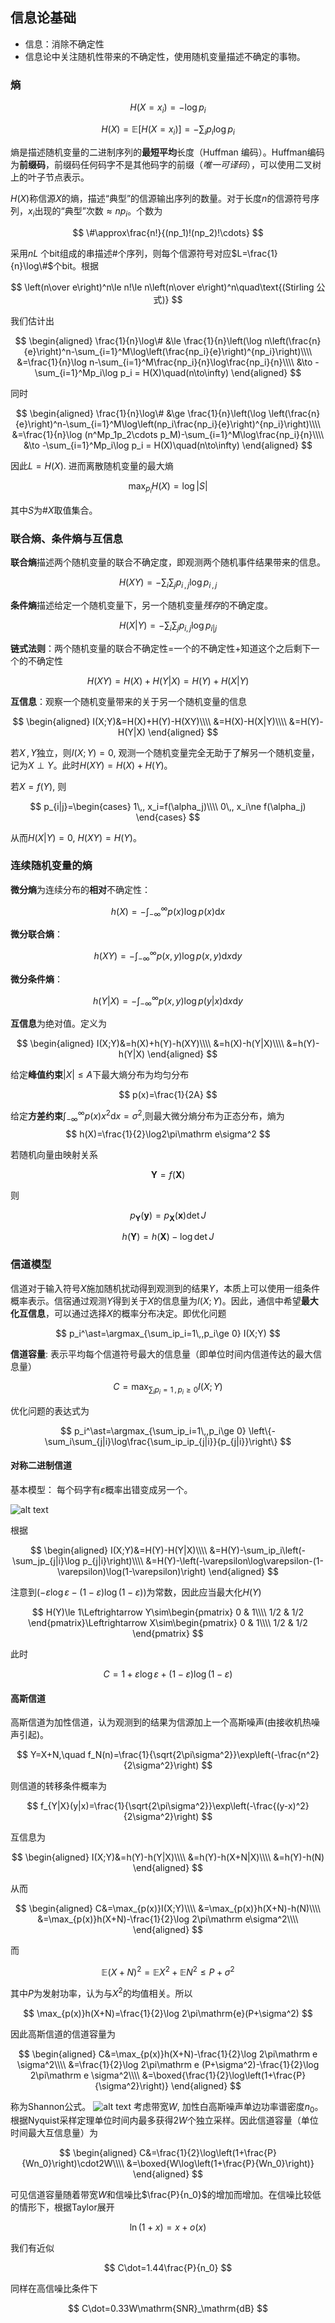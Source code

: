 ## 信息论基础
- 信息：消除不确定性
- 信息论中关注随机性带来的不确定性，使用随机变量描述不确定的事物。

### 熵

$$
H(X=x_i) = -\log p_i
$$

$$
H(X)=\mathbb E[H(X=x_i)] = -\sum_ip_i\log p_i
$$

熵是描述随机变量的二进制序列的**最短平均**长度（Huffman 编码）。Huffman编码为**前缀码**，前缀码任何码字不是其他码字的前缀（*唯一可译码*），可以使用二叉树上的叶子节点表示。

$H(X)$称信源$X$的熵，描述“典型”的信源输出序列的数量。对于长度$n$的信源符号序列，$x_i$出现的“典型”次数$\approx np_i$。个数为

$$
\#\approx\frac{n!}{(np_1)!(np_2)!\cdots}
$$

采用$nL$ 个bit组成的串描述$\#$个序列，则每个信源符号对应$L=\frac{1}{n}\log\#$个bit。根据

$$
\left(n\over e\right)^n\le n!\le n\left(n\over e\right)^n\quad\text{(Stirling 公式)}
$$

我们估计出

$$
\begin{aligned}
\frac{1}{n}\log\# &\le \frac{1}{n}\left(\log n\left(\frac{n}{e}\right)^n-\sum_{i=1}^M\log\left(\frac{np_i}{e}\right)^{np_i}\right)\\\\
&=\frac{1}{n}\log n-\sum_{i=1}^M\frac{np_i}{n}\log\frac{np_i}{n}\\\\
&\to -\sum_{i=1}^Mp_i\log p_i = H(X)\quad(n\to\infty)
\end{aligned}
$$

同时

$$
\begin{aligned}
\frac{1}{n}\log\# &\ge \frac{1}{n}\left(\log \left(\frac{n}{e}\right)^n-\sum_{i=1}^M\log\left(np_i\frac{np_i}{e}\right)^{np_i}\right)\\\\
&=\frac{1}{n}\log (n^Mp_1p_2\cdots p_M)-\sum_{i=1}^M\log\frac{np_i}{n}\\\\
&\to -\sum_{i=1}^Mp_i\log p_i = H(X)\quad(n\to\infty)
\end{aligned}
$$

因此$L=H(X)$. 进而离散随机变量的最大熵

$$
\max_{p_i}H(X)=\log|S|
$$

其中$S$为#$X$取值集合。

### 联合熵、条件熵与互信息

**联合熵**描述两个随机变量的联合不确定度，即观测两个随机事件结果带来的信息。

$$
H(XY)=-\sum_i\sum_jp_{i\,,j}\log p_{i\,,j}
$$

**条件熵**描述给定一个随机变量下，另一个随机变量*残存*的不确定度。

$$
H(X|Y)=-\sum_i \sum_j p_{i,j}\log p_{i|j}
$$

**链式法则**：两个随机变量的联合不确定性=一个的不确定性+知道这个之后剩下一个的不确定性

$$
H(XY)=H(X)+H(Y|X)=H(Y)+H(X|Y)
$$

**互信息**：观察一个随机变量带来的关于另一个随机变量的信息

$$
\begin{aligned}
I(X;Y)&=H(X)+H(Y)-H(XY)\\\\
&=H(X)-H(X|Y)\\\\
&=H(Y)-H(Y|X)
\end{aligned}
$$

若$X\,,Y$独立，则$I(X;Y)=0$, 观测一个随机变量完全无助于了解另一个随机变量，记为$X\perp Y$。此时$H(XY)=H(X)+H(Y)$。

若$X=f(Y)$, 则

$$
    p_{i|j}=\begin{cases}
    1\,, x_i=f(\alpha_j)\\\\
    0\,, x_i\ne f(\alpha_j)
    \end{cases}
$$

从而$H(X|Y)=0$, $H(XY)=H(Y)$。

### 连续随机变量的熵

**微分熵**为连续分布的**相对**不确定性：

$$
h(X)=-\int_{-\infty}^\infty p(x)\log p(x)\mathrm dx
$$

**微分联合熵**：

$$
h(XY)=-\int_{-\infty}^\infty p(x,y)\log p(x,y)\mathrm dx\mathrm dy
$$

**微分条件熵**：

$$
h(Y|X)=-\int_{-\infty}^\infty p(x,y)\log p(y|x)\mathrm dx\mathrm dy
$$

**互信息**为绝对值。定义为

$$
\begin{aligned}
I(X;Y)&=h(X)+h(Y)-h(XY)\\\\
&=h(X)-h(Y|X)\\\\
&=h(Y)-h(Y|X)
\end{aligned}
$$

给定**峰值约束**$|X|\le A$下最大熵分布为均匀分布

$$
p(x)=\frac{1}{2A}
$$

给定**方差约束**$\int_{-\infty}^\infty p(x)x^2\mathrm dx=\sigma^2$\,则最大微分熵分布为正态分布，熵为
$$
h(X)=\frac{1}{2}\log2\pi\mathrm e\sigma^2
$$

若随机向量由映射关系

$$
\mathbf Y=f(\mathbf X)
$$

则

$$
p_\mathbf{Y}(\mathbf{y})=p_\mathbf{X}(\mathbf{x})\det J
$$

$$
h(\mathbf Y)=h(\mathbf X)-\log\det J
$$

### 信道模型

信道对于输入符号$X$施加随机扰动得到观测到的结果$Y$，本质上可以使用一组条件概率表示。信宿通过观测$Y$得到关于$X$的信息量为$I(X;Y)$。因此，通信中希望**最大化互信息**，可以通过选择$X$的概率分布决定。即优化问题

$$
p_i^\ast=\argmax_{\sum_ip_i=1\,,p_i\ge 0} I(X;Y)
$$

**信道容量**: 表示平均每个信道符号最大的信息量（即单位时间内信道传达的最大信息量）

$$
C=\max_{\sum_ip_i=1\,,p_i\ge 0} I(X;Y)
$$

优化问题的表达式为

$$
p_i^\ast=\argmax_{\sum_ip_i=1\,,p_i\ge 0} \left\{-\sum_i\sum_{j|i}\log\frac{\sum_ip_ip_{j|i}}{p_{j|i}}\right\}
$$

#### 对称二进制信道

基本模型： 每个码字有$\varepsilon$概率出错变成另一个。

![alt text](assets/image-53.png)

根据

$$
\begin{aligned}
I(X;Y)&=H(Y)-H(Y|X)\\\\
&=H(Y)-\sum_ip_i\left(-\sum_jp_{j|i}\log p_{j|i}\right)\\\\
&=H(Y)-\left(-\varepsilon\log\varepsilon-(1-\varepsilon)\log(1-\varepsilon)\right)
\end{aligned}
$$

注意到$\left(-\varepsilon\log\varepsilon-(1-\varepsilon)\log(1-\varepsilon)\right)$为常数，因此应当最大化$H(Y)$

$$
H(Y)\le 1\Leftrightarrow Y\sim\begin{pmatrix}
0 & 1\\\\
1/2 & 1/2
\end{pmatrix}\Leftrightarrow X\sim\begin{pmatrix}
0 & 1\\\\
1/2 & 1/2
\end{pmatrix}
$$

此时

$$
C=1+\varepsilon\log\varepsilon+(1-\varepsilon)\log(1-\varepsilon)
$$

#### 高斯信道

高斯信道为加性信道，认为观测到的结果为信源加上一个高斯噪声(由接收机热噪声引起)。

$$
Y=X+N,\quad f_N(n)=\frac{1}{\sqrt{2\pi\sigma^2}}\exp\left(-\frac{n^2}{2\sigma^2}\right)
$$

则信道的转移条件概率为

$$
f_{Y|X}(y|x)=\frac{1}{\sqrt{2\pi\sigma^2}}\exp\left(-\frac{(y-x)^2}{2\sigma^2}\right)
$$

互信息为

$$
\begin{aligned}
I(X;Y)&=h(Y)-h(Y|X)\\\\
&=h(Y)-h(X+N|X)\\\\
&=h(Y)-h(N)
\end{aligned}
$$

从而

$$
\begin{aligned}
C&=\max_{p(x)}I(X;Y)\\\\
&=\max_{p(x)}h(X+N)-h(N)\\\\
&=\max_{p(x)}h(X+N)-\frac{1}{2}\log 2\pi\mathrm e\sigma^2\\\\
\end{aligned}
$$

而

$$
\mathbb{E}(X+N)^2=\mathbb{E}X^2+\mathbb{E}N^2\le P+\sigma^2
$$

其中$P$为发射功率，认为与$X^2$的均值相关。所以

$$
\max_{p(x)}h(X+N)=\frac{1}{2}\log 2\pi\mathrm{e}(P+\sigma^2)
$$

因此高斯信道的信道容量为

$$
\begin{aligned}
C&=\max_{p(x)}h(X+N)-\frac{1}{2}\log 2\pi\mathrm e \sigma^2\\\\
&=\frac{1}{2}\log 2\pi\mathrm e (P+\sigma^2)-\frac{1}{2}\log 2\pi\mathrm e \sigma^2\\\\
&=\boxed{\frac{1}{2}\log\left(1+\frac{P}{\sigma^2}\right)}
\end{aligned}
$$

称为Shannon公式。
![alt text](assets/shannon.png)
考虑带宽$W$, 加性白高斯噪声单边功率谱密度$n_0$。根据Nyquist采样定理单位时间内最多获得$2W$个独立采样。因此信道容量（单位时间最大互信息量）为

$$
\begin{aligned}
C&=\frac{1}{2}\log\left(1+\frac{P}{Wn_0}\right)\cdot2W\\\\
&=\boxed{W\log\left(1+\frac{P}{Wn_0}\right)}
\end{aligned}
$$

可见信道容量随着带宽$W$和信噪比$\frac{P}{n_0}$的增加而增加。在信噪比较低的情形下，根据Taylor展开

$$
\ln(1+x)=x+o(x)
$$

我们有近似

$$
C\dot=1.44\frac{P}{n_0}
$$

同样在高信噪比条件下

$$
C\dot=0.33W\mathrm{SNR}_\mathrm{dB}
$$

